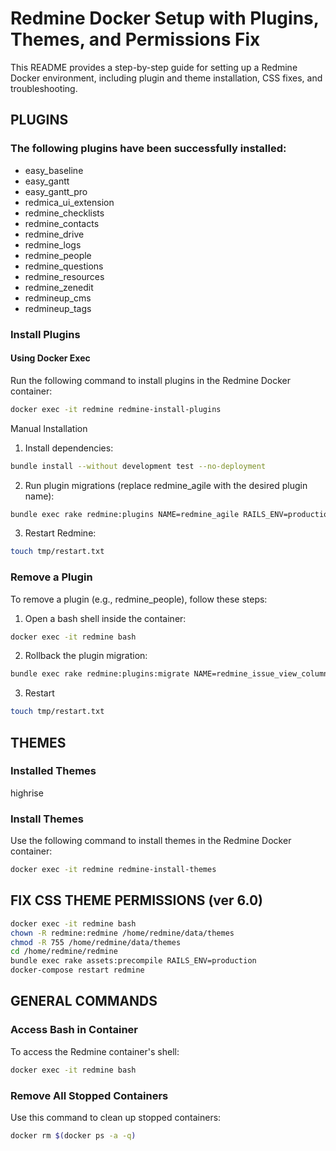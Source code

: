 # Redmine Docker Setup with Plugins, Themes, and Permissions Fix

This README provides a step-by-step guide for setting up a Redmine Docker environment, including plugin and theme installation, CSS fixes, and troubleshooting.

## PLUGINS

### The following plugins have been successfully installed:

- easy_baseline
- easy_gantt
- easy_gantt_pro
- redmica_ui_extension
- redmine_checklists
- redmine_contacts
- redmine_drive
- redmine_logs
- redmine_people
- redmine_questions
- redmine_resources
- redmine_zenedit
- redmineup_cms
- redmineup_tags

### Install Plugins

#### Using Docker Exec

Run the following command to install plugins in the Redmine Docker container:

```bash
docker exec -it redmine redmine-install-plugins
```

Manual Installation

1. Install dependencies:

```bash
bundle install --without development test --no-deployment
```

2. Run plugin migrations (replace redmine_agile with the desired plugin name):

```bash
bundle exec rake redmine:plugins NAME=redmine_agile RAILS_ENV=production
```

3. Restart Redmine:

```bash
touch tmp/restart.txt
```

### Remove a Plugin

To remove a plugin (e.g., redmine_people), follow these steps:

1. Open a bash shell inside the container:

```bash
docker exec -it redmine bash
```

2. Rollback the plugin migration:

```bash
bundle exec rake redmine:plugins:migrate NAME=redmine_issue_view_columns VERSION=0
```

3. Restart

```bash
touch tmp/restart.txt
```

## THEMES

### Installed Themes

highrise

### Install Themes

Use the following command to install themes in the Redmine Docker container:

```bash
docker exec -it redmine redmine-install-themes
```

## FIX CSS THEME PERMISSIONS (ver 6.0)

```bash
docker exec -it redmine bash
chown -R redmine:redmine /home/redmine/data/themes
chmod -R 755 /home/redmine/data/themes
cd /home/redmine/redmine
bundle exec rake assets:precompile RAILS_ENV=production
docker-compose restart redmine
```

## GENERAL COMMANDS

### Access Bash in Container

To access the Redmine container's shell:

```bash
docker exec -it redmine bash
```

### Remove All Stopped Containers

Use this command to clean up stopped containers:

```bash
docker rm $(docker ps -a -q)
```
